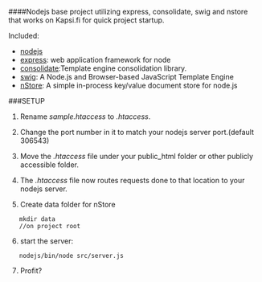 ####Nodejs base project utilizing express, consolidate, swig and nstore that works on Kapsi.fi for quick project startup.

Included: 
  * [nodejs](http://nodejs.org)
  * [express](http://expressjs.com/): web application framework for node
  * [consolidate](https://github.com/visionmedia/consolidate.js):Template engine consolidation library.
  * [swig](http://paularmstrong.github.com/swig/): A Node.js and Browser-based JavaScript Template Engine
  * [nStore](https://github.com/creationix/nstore): A simple in-process key/value document store for node.js



###SETUP

1. Rename _sample.htaccess_ to _.htaccess_. 
2. Change the port number in it to match your nodejs server port.(default 306543)
3. Move the _.htaccess_ file under your public_html folder or other publicly accessible folder. 
4. The _.htaccess_ file now routes requests done to that location to your nodejs server.

5. Create data folder for nStore 
~~~
   mkdir data 
   //on project root
~~~
6. start the server: 
~~~   
   nodejs/bin/node src/server.js
~~~

7. Profit?
